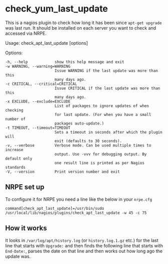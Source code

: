 # check_yum_last_update

This is a nagios plugin to check how long it has been since `apt-get upgrade` was last run. It should be installed on each server you want to check and accessed via NRPE.

Usage: check_apt_last_update [options]

Options:

    -h, --help            show this help message and exit
    -w WARNING, --warning=WARNING
                          Issue WARNING if the last update was more than this
                          many days ago.
    -c CRITICAL, --critical=CRITICAL
                          Issue CRITICAL if the last update was more than this
                          many days ago.
    -x EXCLUDE, --exclude=EXCLUDE
                          List of packages to ignore updates of when checking
                          for last update. (For when you have a small number of
                          packages auto-update.)
    -t TIMEOUT, --timeout=TIMEOUT
                          Sets a timeout in seconds after which the plugin will
                          exit (defaults to 30 seconds).
    -v, --verbose         Verbose mode. Can be used multiple times to increase
                          output. Use -vvv for debugging output. By default only
                          one result line is printed as per Nagios standards
    -V, --version         Print version number and exit

## NRPE set up

To configure it for NRPE you need a line like the below in your `nrpe.cfg`

    command[check_apt_last_update]=/usr/bin/sudo /usr/local/lib/nagios/plugins/check_apt_last_update -w 45 -c 75

## How it works

It looks in `/var/log/apt/history.log` (or `history.log.1.gz` etc.) for the last line that starts with `Upgrade:` and then finds the following line that starts with `End-Date:`, parses the date on that line and then works out how long ago the update was.

